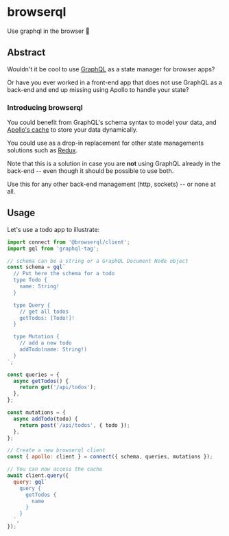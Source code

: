 # browserql

Use graphql in the browser 🚀

## Abstract

Wouldn't it be cool to use [GraphQL](https://graphql.org/) as a state manager for browser apps?

Or have you ever worked in a front-end app that does not use GraphQL as a back-end and end up missing using Apollo to handle your state?

### Introducing browserql

You could benefit from GraphQL's schema syntax to model your data, and [Apollo's cache](https://www.apollographql.com/docs/react/caching/cache-interaction/) to store your data dynamically.

You could use as a drop-in replacement for other state managements solutions such as [Redux](https://redux.js.org/).

Note that this is a solution in case you are **not** using GraphQL already in the back-end -- even though it should be possible to use both.

Use this for any other back-end management (http, sockets) -- or none at all.

## Usage

Let's use a todo app to illustrate:

```js
import connect from '@browserql/client';
import gql from 'graphql-tag';

// schema can be a string or a GraphQL Document Node object
const schema = gql`
  // Put here the schema for a todo
  type Todo {
    name: String!
  }

  type Query {
    // get all todos
    getTodos: [Todo!]!
  }

  type Mutation {
    // add a new todo
    addTodo(name: String!)
  }
`;

const queries = {
  async getTodos() {
    return get('/api/todos');
  },
};

const mutations = {
  async addTodo(todo) {
    return post('/api/todos', { todo });
  },
};

// Create a new browserql client
const { apollo: client } = connect({ schema, queries, mutations });

// You can now access the cache
await client.query({
  query: gql`
    query {
      getTodos {
        name
      }
    }
  `,
});
```
